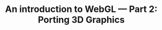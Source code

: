 ---
title: 'An introduction to WebGL — Part 2: Porting 3D Graphics'
authors:
- luz-caballero
tags:
- TAG
- layout: article
---